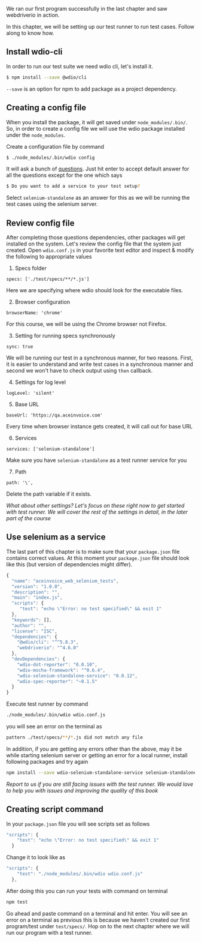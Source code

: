 We ran our first program successfully in the last chapter and saw webdriverio in action.

In this chapter, we will be setting up our test runner to run test cases. Follow along to know how.

## Install wdio-cli

In order to run our test suite we need wdio cli, let's install it.

```bash
$ npm install --save @wdio/cli
```

`--save` is an option for npm to add package as a project dependency.


## Creating a config file

When you install the package, it will get saved under `node_modules/.bin/`. So, in order to create a config file we
will use the wdio package installed under the `node_modules`.

Create a configuration file by command

```bash
$ ./node_modules/.bin/wdio config
```

It will ask a bunch of [questions](https://webdriver.io/docs/gettingstarted.html#generate-configuration-file).
Just hit enter to accept default answer for all the questions except for the one which says

```bash
$ Do you want to add a service to your test setup?
```

Select `selenium-standalone` as an answer for this as we will be running the test cases using the selenium server.

## Review config file

After completing those questions dependencies, other packages will get installed on the system. Let's review the config file that the system just created.
Open `wdio.conf.js` in your favorite text editor and inspect & modify the following to appropriate values

1. Specs folder

```msg
specs: ['./test/specs/**/*.js']
```

Here we are specifying where wdio should look for the executable files.

2. Browser configuration

```msg
browserName: 'chrome'
```

For this course, we will be using the Chrome browser not Firefox.

3. Setting for running specs synchronously

```msg
sync: true
```

We will be running our test in a synchronous manner, for two reasons. First, it is easier to understand and write test cases in a synchronous manner and second we won't have to check output using `then` callback.

4. Settings for log level

```msg
logLevel: 'silent'
```

5. Base URL

```msg
baseUrl: 'https://qa.aceinvoice.com'
```

Every time when browser instance gets created, it will call out for base URL

6. Services

```msg
services: ['selenium-standalone']
```

Make sure you have `selenium-standalone` as a test runner service for you


7. Path

```msg
path: '\',
```

Delete the path variable if it exists.

_What about other settings? Let's focus on these right now to get started with test runner. We will cover the rest of the settings in detail, in the later part of the course_


## Use selenium as a service

The last part of this chapter is to make sure that your `package.json` file contains correct values. At this moment your `package.json` file should look like this (but version of dependencies might differ).

```js
{
  "name": "aceinvoice_web_selenium_tests",
  "version": "1.0.0",
  "description": "",
  "main": "index.js",
  "scripts": {
     "test": "echo \"Error: no test specified\" && exit 1"
  },
  "keywords": [],
  "author": "",
  "license": "ISC",
  "dependencies": {
    "@wdio/cli": "^^5.8.3",
    "webdriverio": "^4.6.0"
  },
  "devDependencies": {
    "wdio-dot-reporter": "0.0.10",
    "wdio-mocha-framework": "^0.6.4",
    "wdio-selenium-standalone-service": "0.0.12",
    "wdio-spec-reporter": "~0.1.5"
  }
}

```

Execute test runner by command

```bash
./node_modules/.bin/wdio wdio.conf.js
```

you will see an error on the terminal as

```bash
pattern ./test/specs/**/*.js did not match any file
```

In addition, if you are getting any errors other than the above, may it be while starting selenium server or getting an error for a local runner, install following packages and try again

```bash
npm install --save wdio-selenium-standalone-service selenium-standalone wdio-mocha-framework wdio-local-runner
```

_Report to us if you are still facing issues with the test runner. We would love to help you with issues and improving the quality of this book_

## Creating script command

In your `package.json` file you will see scripts set as follows

```js
"scripts": {
    "test": "echo \"Error: no test specified\" && exit 1"
  }
```

Change it to look like as

```js
"scripts": {
    "test": "./node_modules/.bin/wdio wdio.conf.js"
  },
```

After doing this you can run your tests with command on terminal

```bash
npm test
```

Go ahead and paste command on a terminal and hit enter. You will see an error on a terminal as previous this is because we haven't created our first program/test under `test/specs/`. Hop on to the next chapter where we will run our program with a test runner.
